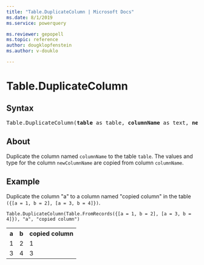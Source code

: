 ```yaml
---
title: "Table.DuplicateColumn | Microsoft Docs"
ms.date: 8/1/2019
ms.service: powerquery

ms.reviewer: gepopell
ms.topic: reference
author: dougklopfenstein
ms.author: v-douklo

---
```

# Table.DuplicateColumn

## Syntax

<pre>
Table.DuplicateColumn(<b>table</b> as table, <b>columnName</b> as text, <b>newColumnName</b> as text, optional <b>columnType</b> as nullable type) as table
</pre>

## About
Duplicate the column named `columnName` to the table `table`. The values and type for the column `newColumnName` are copied from column `columnName`.

## Example
Duplicate the column "a" to a column named "copied column" in the table `({[a = 1, b = 2], [a = 3, b = 4]})`.

```powerquery-m
Table.DuplicateColumn(Table.FromRecords({[a = 1, b = 2], [a = 3, b = 4]}), "a", "copied column")
```

<table> <tr> <th>a</th> <th>b</th> <th>copied column</th> </tr> <tr> <td>1</td> <td>2</td> <td>1</td> </tr> <tr> <td>3</td> <td>4</td> <td>3</td> </tr> </table>
